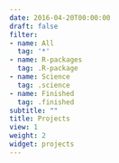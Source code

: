 ```yaml
---
date: 2016-04-20T00:00:00
draft: false
filter:
- name: All
  tag: '*'
- name: R-packages
  tag: .R-package
- name: Science
  tag: .science
- name: Finished
  tag: .finished
subtitle: ""
title: Projects
view: 1
weight: 2
widget: projects
---
```


